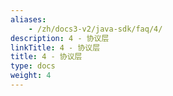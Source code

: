 ```yaml
---
aliases:
    - /zh/docs3-v2/java-sdk/faq/4/
description: 4 - 协议层
linkTitle: 4 - 协议层
title: 4 - 协议层
type: docs
weight: 4
---
```

